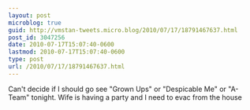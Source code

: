 ```yaml
---
layout: post
microblog: true
guid: http://vmstan-tweets.micro.blog/2010/07/17/18791467637.html
post_id: 3047256
date: 2010-07-17T15:07:40-0600
lastmod: 2010-07-17T15:07:40-0600
type: post
url: /2010/07/17/18791467637.html
---
```

Can't decide if I should go see "Grown Ups" or "Despicable Me" or "A-Team" tonight. Wife is having a party and I need to evac from the house
